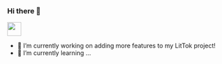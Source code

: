 ### Hi there 👋
<a href="https://www.linkedin.com/in/daniel-guardado-106867197/"><img height="32" width="32" src="https://cdn.jsdelivr.net/npm/simple-icons@v3/icons/linkedin.svg" /></a>
- 👷 I’m currently working on adding more features to my LitTok project!
- 🌱 I’m currently learning ...

<!--
**DanielGuardado/DanielGuardado** is a ✨ _special_ ✨ repository because its `README.md` (this file) appears on your GitHub profile.

Here are some ideas to get you started:


- 👯 I’m looking to collaborate on ...
- 🤔 I’m looking for help with ...
- 💬 Ask me about ...
- 📫 How to reach me: ...
- 😄 Pronouns: ...
- ⚡ Fun fact: ...
-->
